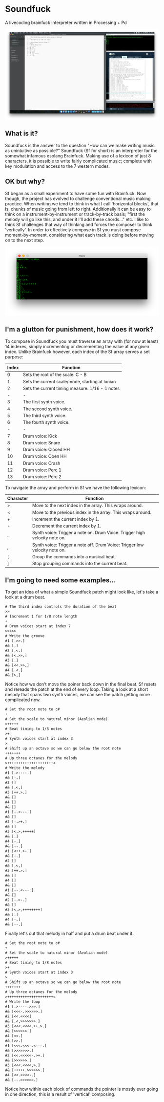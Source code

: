 # Soundfuck
A livecoding brainfuck interpreter written in Processing + Pd

[![Livecoding a basic beat](https://github.com/pd-andy/Soundfuck/blob/master/media/Example%20Screenshot_1.png)](https://vimeo.com/198578860)

## What is it?
Soundfuck is the answer to the question "How can we make writing music as unintuitive as possible?" Soundfuck (Sf for short) is an interpreter for the somewhat infamous esolang Brainfuck. Making use of a lexicon of just 8 characters, it is possible to write fairly complicated music; complete with key modulation and access to the 7 western modes.

## OK but why?
Sf began as a small experiment to have some fun with Brainfuck. Now though, the project has evolved to challenge conventional music making practice. When writing we tend to think in what I call 'horizontal blocks', that is, chunks of music going from left to right. Additionally it can be easy to think on a instrument-by-instrument or track-by-track basis; "first the melody will go like this, and under it I'll add these chords..." etc. I like to think Sf challenges that way of thinking and forces the composer to think 'vertically'. In order to effectively compose in Sf you must compose moment-by-moment, considering what each track is doing before moving on to the next step.

[![A simple melody and drum beat](https://github.com/pd-andy/Soundfuck/blob/master/media/Example%20Screenshot_2.png)](https://vimeo.com/198584939)

## I'm a glutton for punishment, how does it work?

To compose in Soundfuck you must traverse an array with (for now at least) 14 indexes, simply incrementing or decrementing the value at any given index. Unlike Brainfuck however, each index of the Sf array serves a set purpose:

| Index | Function                                        |
| ----- | ----------------------------------------------- |
| 0     | Sets the root of the scale: C - B               |
| 1     | Sets the current scale/mode, starting at Ionian |
| 2     | Sets the current timing measure: 1/16 - 1 notes |
| -     | -                                               |
| 3     | The first synth voice.                          |
| 4     | The second synth voice.                         |
| 5     | The third synth voice.                          |
| 6     | The fourth synth voice.                         |
| -     | -                                               |
| 7     | Drum voice: Kick                                |
| 8     | Drum voice: Snare                               |
| 9     | Drum voice: Closed HH                           |
| 10    | Drum voice: Open HH                             |
| 11    | Drum voice: Crash                               |
| 12    | Drum voice: Perc 1                              |
| 13    | Drum voice: Perc 2                              |

To navigate the array and perform in Sf we have the following lexicon:

| Character | Function                                                                   |
| --------- | -------------------------------------------------------------------------- |
| >         | Move to the next index in the array. This wraps around.                    |
| <         | Move to the previous index in the array. This wraps around.                |
| +         | Increment the current index by 1.                                          |
| -         | Decrement the current index by 1.                                          |
| .         | Synth voice: Trigger a note on. Drum Voice: Trigger high velocity note on. |
| ,         | Synth voice: Trigger a note off. Drum Voice: Trigger low velocity note on. |
| [         | Group the commands into a musical beat.                                    |
| ]         | Stop grouping commands into the current beat.                              |

## I'm going to need some examples...
To get an idea of what a simple Soundfuck patch might look like, let's take a look at a drum beat.
```
# The third index controls the duration of the beat
>>
# Increment 1 for 1/8 note length
+
# Drum voices start at index 7
>>>>>
# Write the groove
#1 [.>>.]
#& [,]
#2 [.<.]
#& [<.>>,]
#3 [.]
#& [<<.>>,]
#4 [.<.]
#& [>,]
```
Notice how we don't move the poiner back down in the final beat. Sf resets and rereads the patch at the end of every loop. Taking a look at a short melody that spans two synth voices, we can see the patch getting more complicated now.
```
# Set the root note to c#
+
# Set the scale to natural minor (Aeolian mode)
>+++++
# Beat timing to 1/8 notes
>+
# Synth voices start at index 3
>
# Shift up an octave so we can go below the root note
+++++++
# Up three octaves for the melody
>+++++++++++++++++++++<
# Write the melody
#1 [.>----.]
#& [-.]
#2 []
#& [,<,]
#3 [++.>.]
#& []
#4 []
#& []
#1 [-.<---.]
#& []
#2 [-.>+.]
#& []
#3 [<,>,+++++]
#& [.]
#4 [-.]
#& [--.]
#1 [<++.>-.]
#& [-.]
#2 []
#& [,<,]
#3 [++.>.]
#& []
#4 []
#& []
#1 [--.<---.]
#& []
#2 [-.>-.]
#& []
#3 [<,>,++++++++]
#& [.]
#4 [-.]
#& [--.]
```
Finally let's cut that melody in half and put a drum beat under it.
```
# Set the root note to c#
+
# Set the scale to natural minor (Aeolian mode)
>+++++
# Beat timing to 1/8 notes
>+
# Synth voices start at index 3
>
# Shift up an octave so we can go below the root note
+++++++
# Up three octaves for the melody
>+++++++++++++++++++++<
# Write the loop
#1 [.>----.>>>.]
#& [<<<-.>>>>>>.]
#2 [<<.<<<<]
#& [,<,>>>>>>>.]
#3 [<<<.<<<<.++.>.]
#& [>>>>>>.]
#4 [<<.]
#& [>>.]
#1 [<<<.<<<-.<---.]
#& [>>>>>>>.]
#2 [<<.<<<<<-.>+.]
#& [>>>>>>.]
#3 [<<<.<<<<,>,]
#& [+++++.>>>>>>.]
#4 [<<.<<<<-.]
#& [--.>>>>>>.]
```
Notice how within each block of commands the pointer is mostly ever going in one direction, this is a result of 'vertical' composing. 

